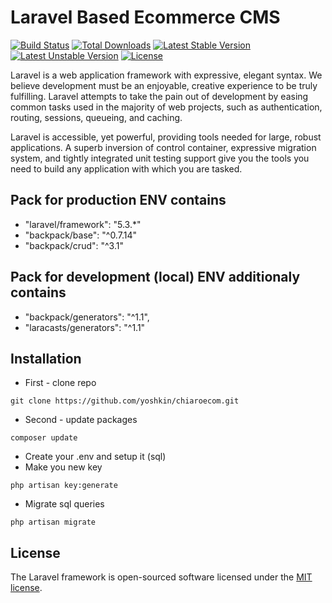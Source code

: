 # Laravel Based Ecommerce CMS

[![Build Status](https://travis-ci.org/laravel/framework.svg)](https://travis-ci.org/laravel/framework)
[![Total Downloads](https://poser.pugx.org/laravel/framework/d/total.svg)](https://packagist.org/packages/laravel/framework)
[![Latest Stable Version](https://poser.pugx.org/laravel/framework/v/stable.svg)](https://packagist.org/packages/laravel/framework)
[![Latest Unstable Version](https://poser.pugx.org/laravel/framework/v/unstable.svg)](https://packagist.org/packages/laravel/framework)
[![License](https://poser.pugx.org/laravel/framework/license.svg)](https://packagist.org/packages/laravel/framework)

Laravel is a web application framework with expressive, elegant syntax. We believe development must be an enjoyable, creative experience to be truly fulfilling. Laravel attempts to take the pain out of development by easing common tasks used in the majority of web projects, such as authentication, routing, sessions, queueing, and caching.

Laravel is accessible, yet powerful, providing tools needed for large, robust applications. A superb inversion of control container, expressive migration system, and tightly integrated unit testing support give you the tools you need to build any application with which you are tasked.

## Pack for production ENV contains
- "laravel/framework": "5.3.*"
- "backpack/base": "^0.7.14"
- "backpack/crud": "^3.1"

## Pack for development (local) ENV additionaly contains
- "backpack/generators": "^1.1",
- "laracasts/generators": "^1.1"

## Installation

- First - clone repo
```
git clone https://github.com/yoshkin/chiaroecom.git
```

- Second - update packages
```
composer update
```

- Create your .env and setup it (sql)
- Make you new key
```
php artisan key:generate
```

- Migrate sql queries
```
php artisan migrate
```

## License

The Laravel framework is open-sourced software licensed under the [MIT license](http://opensource.org/licenses/MIT).
